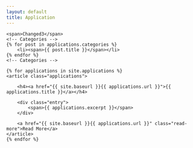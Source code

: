 ```yaml
---
layout: default
title: Application
---
```


<div class="posts font-small">

    <span>Changed3</span>
    <!-- Categories -->
    {% for post in applications.categories %}
        <li><span>{{ post.title }}</span></li>
    {% endfor %}
    <!-- Categories -->

    {% for applications in site.applications %}
    <article class="applications">

        <h4><a href="{{ site.baseurl }}{{ applications.url }}">{{ applications.title }}</a></h4>

        <div class="entry">
            <span>{{ applications.excerpt }}</span>
        </div>

        <a href="{{ site.baseurl }}{{ applications.url }}" class="read-more">Read More</a>
    </article>
    {% endfor %}
</div>
